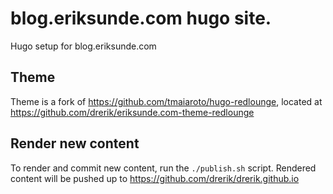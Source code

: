 # blog.eriksunde.com hugo site.
Hugo setup for blog.eriksunde.com

## Theme
Theme is a fork of https://github.com/tmaiaroto/hugo-redlounge, located at https://github.com/drerik/eriksunde.com-theme-redlounge

## Render new content
To render and commit new content, run the `./publish.sh` script. Rendered content will be pushed up to https://github.com/drerik/drerik.github.io
